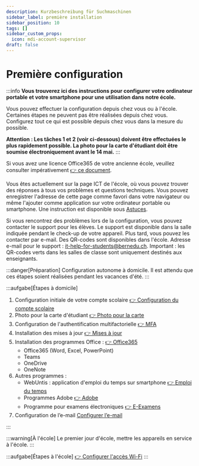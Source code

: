 ```yaml
---
description: Kurzbeschreibung für Suchmaschinen
sidebar_label: première installation
sidebar_position: 10
tags: []
sidebar_custom_props:
  icon: mdi-account-supervisor
draft: false
---
```



# Première configuration

:::info
**Vous trouverez ici des instructions pour configurer votre ordinateur portable et votre smartphone pour une utilisation dans notre école.**

Vous pouvez effectuer la configuration depuis chez vous ou à l'école. Certaines étapes ne peuvent pas être réalisées depuis chez vous. Configurez tout ce qui est possible depuis chez vous dans la mesure du possible.

**Attention : Les tâches 1 et 2 (voir ci-dessous) doivent être effectuées le plus rapidement possible. La photo pour la carte d'étudiant doit être soumise électroniquement avant le 14 mai.**
:::

Si vous avez une licence Office365 de votre ancienne école, veuillez consulter impérativement [👉 ce document](../../anderesoftware/office365/README.md).

Vous êtes actuellement sur la page ICT de l'école, où vous pouvez trouver des réponses à tous vos problèmes et questions techniques. Vous pouvez enregistrer l'adresse de cette page comme favori dans votre navigateur ou même l'ajouter comme application sur votre ordinateur portable ou smartphone. Une instruction est disponible sous [Astuces](../../tipps/01-webseite-als-app/README.md).

Si vous rencontrez des problèmes lors de la configuration, vous pouvez contacter le support pour les élèves. Le support est disponible dans la salle indiquée pendant le check-up de votre appareil. Plus tard, vous pouvez les contacter par e-mail. Des QR-codes sont disponibles dans l'école. Adresse e-mail pour le support : [it-help-for-students@bernedu.ch](mailto:it-help-for-students@bernedu.ch). Important : les QR-codes verts dans les salles de classe sont uniquement destinés aux enseignants.

<Tabs>
<TabItem value="home" label="1. Préparation à domicile" default>

:::danger[Préparation]
Configuration autonome à domicile. Il est attendu que ces étapes soient réalisées pendant les vacances d'été.
:::

:::aufgabe[Étapes à domicile]

1. Configuration initiale de votre compte scolaire [👉 Configuration du compte scolaire](../../schulkonto/README.md)  
2. Photo pour la carte d'étudiant [👉 Photo pour la carte](../../schulkonto/foto-ausweis/README.md)  
3. Configuration de l'authentification multifactorielle [👉 MFA](../../schulkonto/mfa/README.md)  
4. Installation des mises à jour [👉 Mises à jour](/docs/tipps/updates/README.md)  
5. Installation des programmes Office : [👉 Office365](http://portal.office.com/)  
   - Office365 (Word, Excel, PowerPoint)  
   - Teams  
   - OneDrive  
   - OneNote  
6. Autres programmes :  
   - WebUntis : application d'emploi du temps sur smartphone [👉 Emploi du temps](../stundenplan/)  
   - Programmes Adobe [👉 Adobe](../../anderesoftware/adobe)  
   - Programme pour examens électroniques [👉 E-Examens](../../anderesoftware/digitales%20prüfen/)  
7. Configuration de l’e-mail [Configurer l’e-mail](../mail/e-mail-einstellungen/README.md)  

:::

</TabItem>
<TabItem value="school" label="2. Le premier jour d'école">

:::warning[À l'école]
Le premier jour d'école, mettre les appareils en service à l'école.
:::

:::aufgabe[Étapes à l'école]
[👉 Configurer l'accès Wi-Fi](../wlan/README.md)
:::

</TabItem>
</Tabs>
